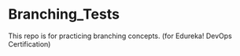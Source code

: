 # Branching_Tests
This repo is for practicing branching concepts.   (for Edureka! DevOps Certification)
